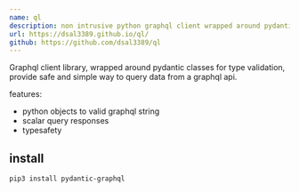```yaml
---
name: ql
description: non intrusive python graphql client wrapped around pydantic.
url: https://dsal3389.github.io/ql/
github: https://github.com/dsal3389/ql
---
```


Graphql client library, wrapped around pydantic classes for type validation,
provide safe and simple way to query data from a graphql api.

features:
  * python objects to valid graphql string
  * scalar query responses
  * typesafety

## install
```console
pip3 install pydantic-graphql
```
